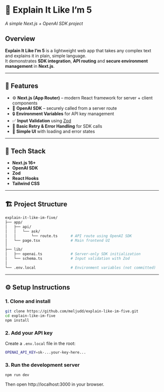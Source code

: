 # 🧠 Explain It Like I’m 5  
*A simple Next.js + OpenAI SDK project*

## Overview
**Explain It Like I’m 5** is a lightweight web app that takes any complex text and explains it in plain, simple language.  
It demonstrates **SDK integration**, **API routing** and **secure environment management** in **Next.js**.

---

## 🚀 Features
- ⚙️ **Next.js (App Router)** – modern React framework for server + client components  
- 🔑 **OpenAI SDK** – securely called from a server route  
- 🔒 **Environment Variables** for API key management  
- ✅ **Input Validation** using [Zod](https://zod.dev/)  
- 🔁 **Basic Retry & Error Handling** for SDK calls  
- 🎨 **Simple UI** with loading and error states

---

## 🧰 Tech Stack
- **Next.js 16+**
- **OpenAI SDK**
- **Zod**
- **React Hooks**
- **Tailwind CSS**

---

## 🏗️ Project Structure
```bash
explain-it-like-im-five/
├── app/
│   ├── api/
│   │   └── ask/
│   │       └── route.ts      # API route using OpenAI SDK
│   └── page.tsx              # Main frontend UI
│
├── lib/
│   ├── openai.ts             # Server-only SDK initialization
│   └── schema.ts             # Input validation with Zod
│
└── .env.local                # Environment variables (not committed)

```

---

## ⚙️ Setup Instructions

### 1. Clone and install
```bash
git clone https://github.com/meljudd/explain-like-im-five.git
cd explain-like-im-five
npm install
```

### 2. Add your API key

Create a `.env.local` file in the root:

```bash
OPENAI_API_KEY=sk-...your-key-here...
```

### 3. Run the development server

```bash
npm run dev
```

Then open http://localhost:3000 in your browser.
